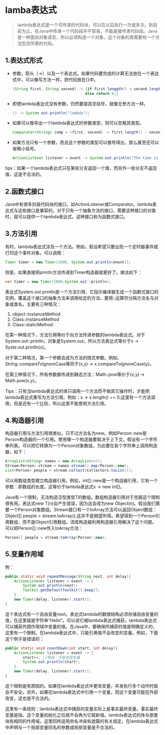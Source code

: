 # lamba表达式

> lambda表达式是一个可传递的代码块，可以在以后执行一次或多次。到目前为止，在Java中传递一个代码段并不容易，不能直接传递代码段。Java是一种面向对象语言，所以必须构造一个对象，这个对象的类需要有一个方法包含所需的代码。

## 1.表达式形式

* 参数，箭头（->）以及一个表达式。如果代码要完成的计算无法放在一个表达式中，可以像写方法一样，把代码放在{}中。

  ```java
  (String first, String second) -> {if first.lenggth() < second.length return -1;
                                   else return 0;}
  ```

* 即使lambda表达式没有参数，仍然要提高空括号，就像无参方法一样。

  ```java
  () -> System.out.println("lambda");
  ```

* 如果可以推导出一个lambda表达式的参数类型，则可以忽略其类型。

  ```java
  Comparator<String> comp = (first, second) -> first.length() - second.length();
  ```

* 如果方法只有一个参数，而且这个参数的类型可以推导得出，那么甚至还可以省略小括号。

  ```java
  ActionListener listener = event -> System.out.println("The time is " + Instant.ofEpochMilli(event.getWhen()));
  ```

tips：如果一个lambda表达式只在某些分支返回一个值，而另外一些分支不返回值，这是不合法的。

## 2.函数式接口

Java中有很多封装代码块的接口，如ActionListener或Comparator。lambda表达式与这些接口是兼容的。对于只有一个抽象方法的接口，需要这种接口的对象时，就可以提供一个lambda表达式。这种接口称为函数式接口。

## 3.方法引用

有时，lambda表达式涉及一个方法。例如，假设希望只要出现一个定时器事件就打印这个事件对象。可以调用：

```java
Timer timer = new Timer(1000, System.out.println(enent));
```

但是，如果直接把println方法传递到Timer构造器就更好了。做法如下：

```java
var timer = new Timer(1000,System.out::println);
```

表达式System.out.println是一个方法引用，它指示编译器生成一个函数式接口的实例，覆盖这个接口的抽象方法来调用给定的方法。要用::运算符分隔方法名与对象或类名。主要有三种情况：

1. object::instanceMethod
2. Class::instanceMethod
3. Class::staticMethod

在第一种情况下，方法引用等价于向方法传递参数的lambda表达式。对于System.out::println，对象是System.out，所以方法表达式等价于x -> Syste.out.println(x)。

对于第二种情况，第一个参数会成为方法的隐式参数。例如，String::compareToIgnoreCase等同于(x,y) -> x.compareToIgnoreCase(y)。

在第三种情况下，所有参数都传递到静态方法：Math::pow等价于(x,y) -> Math.pow(x,y)。

Tips：只有当lambda表达式的体只调用一个方法而不做其它操作时，才能把lambda表达式重写为方法引用。例如：s -> s.length() == 0;这里有一个方法调用，但是还有一个比较，所以这里不能使用方法引用。

## 4.构造器引用

构造器引用与方法引用很类似，只不过方法名为new。例如Person::new是Person构造器的一个引用。使用哪一个构造器要取决于上下文。假设有一个字符串列表。可以把它转换为一个Person对象数组，为此要在各个字符串上调用构造器，如下：

```java
ArrayList<String> names = new ArrayList<>();
Stream<Person> stream = names.stream().map(Person::new);
List<Person> people = stream.collect(Collectors.toList());
```

可以用数组类型建立构造器引用。例如，int[]::new是一个构造器引用，它有一个参数：即数组的长度。这等价于lambda表达式x -> new int[]。

Java有一个限制，无法构造泛型类型T的数组。数组构造器引用对于克服这个限制很有用。表达式new T(n)会产生错误，因为这会改为new Object(n)。假设我们需要一个Person对象数组。Stream接口有一个toArray方法可以返回Object数组：Object[] people = stream.toArray();这并不是期望所得。希望得到一个Person引用数组，而不是Object引用数组。流库构造器利用构造器引用解决了这个问题。可以把Person[]::new传入toArray方法：

```java
Person[] people = stream.toArray(Person::new);
```

## 5.变量作用域

例：

```java
public static void repeatMessage(String next, int delay){
    ActionListener listener = event -> {
        System.out.println(next);
        Toolkit.getDefaultToolkit().beep();
    }
    new Timer(delay, listener).start();
}
```

这个表达式有一个自由变量next。表达式lambda的数据结构必须存储自由变量的值，在这里就是字符串“Hello”。可以说它被lambda表达式捕获。lambda表达式可以捕获外围作用域中变量的值。在Java中，要确保所捕获的值是明确定义的，这里有一个限制。在lambda表达式中，只能引用值不会改变的变量。例如，下面这个例子是错误的：

```java
public static void countDown(int start, int delay){
    ActionListener listener = event -> {
        start++; //错误：不能改变变量
        System.out.println(start);
    }
    new Timer(delay, listener).start();
}
```

这个限制是有原因的。如果在lambda表达式中更改变量，并发执行多个动作时就会不安全。另外，如果在lambda表达式中引用一个变量，而这个变量可能在外部改变，这也是不合法的。

这里有一条规则：lambda表达式中捕获的变量实际上是事实最终变量。事实最终变量是指，这个变量初始化之后就不会再为它赋新值。lambda表达式的体与嵌套块有相同的作用域。这里同样适用命名冲突和遮蔽的有关规定。在lambda表达式中声明与一个局部变量同名的参数或局部变量是不合法的。
